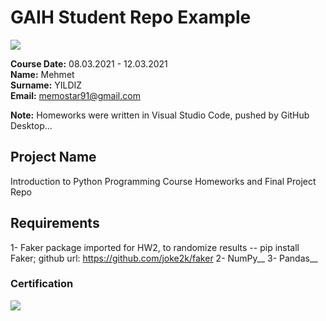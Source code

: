 # GAIH Student Repo Example
![](img/newlogo.png)

**Course Date:** 08.03.2021 - 12.03.2021  
**Name:** Mehmet  
**Surname:** YILDIZ  
**Email:** memostar91@gmail.com  

**Note:** Homeworks were written in Visual Studio Code, pushed by GitHub Desktop...

## Project Name
Introduction to Python Programming Course
Homeworks and Final Project Repo

## Requirements
1- Faker package imported for HW2, to randomize results
-- pip install Faker; github url: https://github.com/joke2k/faker
2- NumPy__
3- Pandas__

### Certification
![](img/TopLearnerCertificate.png)

